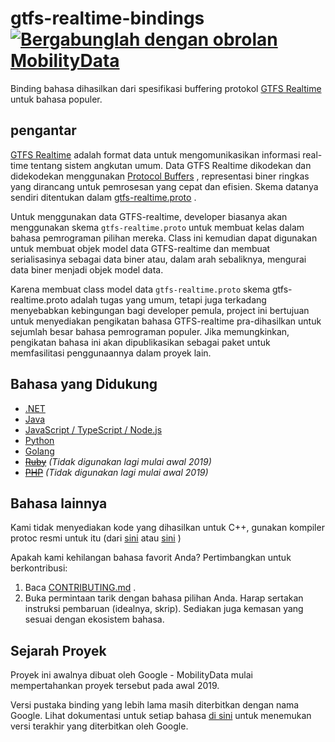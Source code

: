 # gtfs-realtime-bindings [![Bergabunglah dengan obrolan MobilityData](https://img.shields.io/badge/chat-on%20slack-red)](https://bit.ly/mobilitydata-slack)

Binding bahasa dihasilkan dari spesifikasi buffering protokol [GTFS Realtime](https://github.com/google/transit/tree/master/gtfs-realtime) untuk bahasa populer.

## pengantar

[GTFS Realtime](https://github.com/google/transit/tree/master/gtfs-realtime) adalah format data untuk mengomunikasikan informasi real-time tentang sistem angkutan umum. Data GTFS Realtime dikodekan dan didekodekan menggunakan [Protocol Buffers](https://developers.google.com/protocol-buffers/) , representasi biner ringkas yang dirancang untuk pemrosesan yang cepat dan efisien. Skema datanya sendiri ditentukan dalam [gtfs-realtime.proto](https://github.com/google/transit/blob/master/gtfs-realtime/proto/gtfs-realtime.proto) .

Untuk menggunakan data GTFS-realtime, developer biasanya akan menggunakan skema `gtfs-realtime.proto` untuk membuat kelas dalam bahasa pemrograman pilihan mereka. Class ini kemudian dapat digunakan untuk membuat objek model data GTFS-realtime dan membuat serialisasinya sebagai data biner atau, dalam arah sebaliknya, mengurai data biner menjadi objek model data.

Karena membuat class model data `gtfs-realtime.proto` skema gtfs-realtime.proto adalah tugas yang umum, tetapi juga terkadang menyebabkan kebingungan bagi developer pemula, project ini bertujuan untuk menyediakan pengikatan bahasa GTFS-realtime pra-dihasilkan untuk sejumlah besar bahasa pemrograman populer. Jika memungkinkan, pengikatan bahasa ini akan dipublikasikan sebagai paket untuk memfasilitasi penggunaannya dalam proyek lain.

## Bahasa yang Didukung

* [.NET](dotnet.md)
* [Java](java.md)
* [JavaScript / TypeScript / Node.js](nodejs.md)
* [Python](python.md)
* [Golang](golang.md)
* ~~[Ruby](ruby.md)~~ *(Tidak digunakan lagi mulai awal 2019)*
* ~~[PHP](php.md)~~ *(Tidak digunakan lagi mulai awal 2019)*

## Bahasa lainnya

Kami tidak menyediakan kode yang dihasilkan untuk C++, gunakan kompiler protoc resmi untuk itu (dari [sini](https://developers.google.com/protocol-buffers/docs/downloads) atau [sini](https://github.com/google/protobuf) )

Apakah kami kehilangan bahasa favorit Anda? Pertimbangkan untuk berkontribusi:

1. Baca [CONTRIBUTING.md](https://github.com/MobilityData/gtfs-realtime-bindings/blob/master/CONTRIBUTING.md) .
2. Buka permintaan tarik dengan bahasa pilihan Anda. Harap sertakan instruksi pembaruan (idealnya, skrip). Sediakan juga kemasan yang sesuai dengan ekosistem bahasa.

## Sejarah Proyek

Proyek ini awalnya dibuat oleh Google - MobilityData mulai mempertahankan proyek tersebut pada awal 2019.

Versi pustaka binding yang lebih lama masih diterbitkan dengan nama Google. Lihat dokumentasi untuk setiap bahasa [di sini](https://github.com/MobilityData/gtfs-realtime-bindings/tree/final-google-version) untuk menemukan versi terakhir yang diterbitkan oleh Google.
